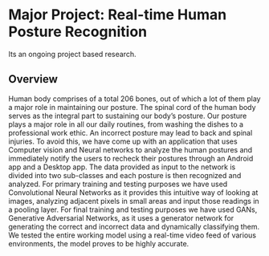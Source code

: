 # Major Project: Real-time Human Posture Recognition
Its an ongoing project based research.

## Overview
<span style='text-align: justify'>
Human body comprises of a total 206 bones, out of which a lot of them play a major role in maintaining our posture. The spinal cord of the human body serves as the integral part to sustaining our body’s posture. Our posture plays a major role in all our daily routines, from washing the dishes to a professional work ethic. An incorrect posture may lead to back and spinal injuries. To avoid this, we have come up with an application that uses Computer vision and Neural networks to analyze the human postures and immediately notify the users to recheck their postures through an Android app and a Desktop app. The data provided as input to the network is divided into two sub-classes and each posture is then recognized and analyzed. For primary training and testing purposes we have used Convolutional Neural Networks as it provides this intuitive way of looking at images, analyzing adjacent pixels in small areas and input those readings in a pooling layer. For final training and testing purposes we have used GANs, Generative Adversarial Networks, as it uses a generator network for generating the correct and incorrect data and dynamically classifying them. We tested the entire working model using a real-time video feed of various environments, the model proves to be highly accurate.</span>
